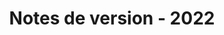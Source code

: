 ﻿---
title: Notes de version - 2022
type: docs
weight: 8
url: /fr/python-net/release-notes-2022/
---
